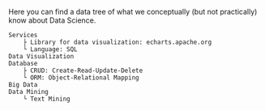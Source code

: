 Here you can find a data tree of what we conceptually (but not practically) know about Data Science. 

```Tree
Services
	├ Library for data visualization: echarts.apache.org
	└ Language: SQL
Data Visualization
Database
	├ CRUD: Create-Read-Update-Delete
	└ ORM: Object-Relational Mapping
Big Data
Data Mining
	└ Text Mining
```